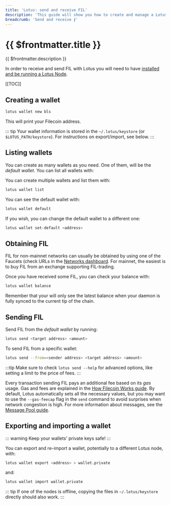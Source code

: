 ```yaml
---
title: 'Lotus: send and receive FIL'
description: 'This guide will show you how to create and manage a Lotus wallet and how to use it to send some Filecoin to a different address.'
breadcrumb: 'Send and receive ⨎'
---
```


# {{ $frontmatter.title }}

{{ $frontmatter.description }}

In order to receive and send FIL with Lotus you will need to have [installed and be running a Lotus Node](installation.md).

[[TOC]]

## Creating a wallet

```bash
lotus wallet new bls
```

This will print your Filecoin address.

::: tip
Your wallet information is stored in the `~/.lotus/keystore` (or `$LOTUS_PATH/keystore`). For instructions on export/import, see below.
:::

## Listing wallets

You can create as many wallets as you need. One of them, will be the _default wallet_. You can list all wallets with:

You can create multiple wallets and list them with:

```bash
lotus wallet list
```

You can see the default wallet with:

```bash
lotus wallet default
```

If you wish, you can change the default wallet to a different one:

```bash
lotus wallet set-default <address>
```

## Obtaining FIL

FIL for non-mainnet networks can usually be obtained by using one of the Faucets (check URLs in the [Networks dashboard](https://networks.filecoin.io). For mainnet, the easiest is to buy FIL from an exchange supporting FIL-trading.

Once you have received some FIL, you can check your balance with:

```bash
lotus wallet balance
```

Remember that your will only see the latest balance when your daemon is fully synced to the current tip of the chain.

## Sending FIL

Send FIL from the _default wallet_ by running:

```bash
lotus send <target address> <amount>
```

To send FIL from a specific wallet:

```bash
lotus send --from=<sender address> <target address> <amount>
```

:::tip
Make sure to check `lotus send --help` for advanced options, like setting a limit to the price of fees.
:::

Every transaction sending FIL pays an additional fee based on its _gas_ usage. Gas and fees are explained in the [How Filecoin Works guide](../../about-filecoin/how-filecoin-works.md). By default, Lotus automatically sets all the necessary values, but you may want to use the `--gas-feecap` flag in the `send` command to avoid surprises when network congestion is high. For more information about messages, see the [Message Pool guide](../../mine/lotus/message-pool.md).

## Exporting and importing a wallet

::: warning
Keep your wallets' private keys safe!
:::

You can export and re-import a wallet, potentially to a different Lotus node, with:

```bash
lotus wallet export <address> > wallet.private
```

and:

```bash
lotus wallet import wallet.private
```

::: tip
If one of the nodes is offline, copying the files in `~/.lotus/keystore` directly should also work.
:::
